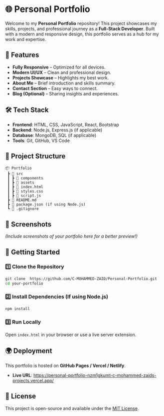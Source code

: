 # 🌐 Personal Portfolio

Welcome to my **Personal Portfolio** repository! This project showcases my skills, projects, and professional journey as a **Full-Stack Developer**. Built with a modern and responsive design, this portfolio serves as a hub for my work and expertise.

## 🚀 Features
- **Fully Responsive** – Optimized for all devices.
- **Modern UI/UX** – Clean and professional design.
- **Projects Showcase** – Highlights my best work.
- **About Me** – Brief introduction and skills summary.
- **Contact Section** – Easy ways to connect.
- **Blog (Optional)** – Sharing insights and experiences.

## 🛠️ Tech Stack
- **Frontend**: HTML, CSS, JavaScript, React, Bootstrap
- **Backend**: Node.js, Express.js (if applicable)
- **Database**: MongoDB, SQL (if applicable)
- **Tools**: Git, GitHub, VS Code

## 📂 Project Structure
```
📦 Portfolio
 ┣ 📂 src
 ┃ ┣ 📂 components
 ┃ ┣ 📂 assets
 ┃ ┣ 📜 index.html
 ┃ ┣ 📜 styles.css
 ┃ ┣ 📜 script.js
 ┣ 📜 README.md
 ┣ 📜 package.json (if using Node.js)
 ┗ 📜 .gitignore
```

## 📸 Screenshots
*(Include screenshots of your portfolio here for a better preview!)*

## 🚀 Getting Started
### 1️⃣ Clone the Repository
```sh
git clone  https://github.com/C-MOHAMMED-ZAID/Personal-Portfolio.git
cd your-portfolio
```

### 2️⃣ Install Dependencies (If using Node.js)
```sh
npm install
```

### 3️⃣ Run Locally
Open `index.html` in your browser or use a live server extension.

## 🌍 Deployment
This portfolio is hosted on **GitHub Pages / Vercel / Netlify**.
- **Live URL**: https://personal-portfolio-nzm1gkumt-c-mohammed-zaids-projects.vercel.app/


## 📜 License
This project is open-source and available under the [MIT License](LICENSE).
